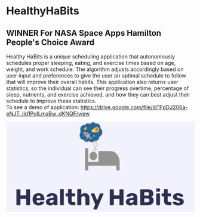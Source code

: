 # HealthyHaBits
## WINNER For NASA Space Apps Hamilton People's Choice Award
Healthy HaBits is a unique scheduling application that autonomously schedules proper sleeping, eating, and exercise times based on age, weight, and work schedule. The algorithm adjusts accordingly based on user input and preferences to give the user an optimal schedule to follow that will improve their overall habits. This application also returns user statistics, so the individual can see their progress overtime, percentage of sleep, nutrients, and exercise achieved, and how they can best adjust their schedule to improve these statistics.
<br>
To see a demo of application: https://drive.google.com/file/d/1FpDJ206a-eNJT_jId1PqILmaBw_dKNQF/view

![Image of App](https://github.com/Wililee/HealthyHaBits/blob/main/icon.png)
